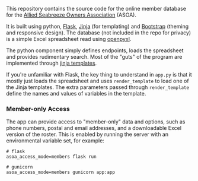 
This repository contains the source code for the online member database
for the [Allied Seabreeze Owners Association](http://alliedseabreeze35.org) (ASOA).

It is built using python, [Flask][flask], [Jinja][jinja] (for templating) and
[Bootstrap][bootstrap] (theming and responsive design).
The database (not included in the repo for privacy) is a simple Excel spreadsheet
read using [openpyxl][openpyxl].

The python component simply defines endpoints, loads the spreadsheet
and provides rudimentary search. Most of the "guts" of the program are
implemented through [jinja templates](templates).

If you're unfamiliar with Flask, the key thing to understand in `app.py` is that it mostly
just loads the spreadsheet and uses `render_template` to load one of the Jinja
templates. The extra parameters passed through `render_template` define the names and
values of variables in the template.

### Member-only Access ###

The app can provide access to "member-only" data and options, such as phone numbers,
postal and email addresses, and a downloadable Excel version of the roster. This is
enabled by running the server with an environmental variable set, for example:

    # flask
    asoa_access_mode=members flask run
    
    # gunicorn
    asoa_access_mode=members gunicorn app:app

[flask]: https://flask.palletsprojects.com/
[jinja]: https://jinja.palletsprojects.com/
[bootstrap]: https://getbootstrap.com/
[openpyxl]: https://openpyxl.readthedocs.io/
